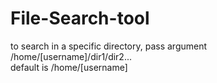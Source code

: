 # File-Search-tool
to search in a specific directory, pass argument /home/[username]/dir1/dir2...
<br />default is /home/[username]

